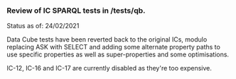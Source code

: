 
### Review of IC SPARQL tests in /tests/qb.

Status as of: 24/02/2021

Data Cube tests have been reverted back to the original ICs, modulo replacing ASK with SELECT and adding some alternate
property paths to use specific properties as well as super-properties and some optimisations.

IC-12, IC-16 and IC-17 are currently disabled as they're too expensive.
